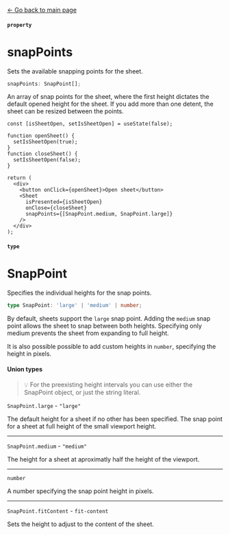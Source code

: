 [<- Go back to main page](../README.md)

#### `property`

# snapPoints

Sets the available snapping points for the sheet.

```ts
snapPoints: SnapPoint[];
```

An array of snap points for the sheet, where the first height dictates the default opened height for the sheet. If you add more than one detent, the sheet can be resized between the points.

```tsx
const [isSheetOpen, setIsSheetOpen] = useState(false);

function openSheet() {
  setIsSheetOpen(true);
}
function closeSheet() {
  setIsSheetOpen(false);
}

return (
  <div>
    <button onClick={openSheet}>Open sheet</button>
    <Sheet
      isPresented={isSheetOpen}
      onClose={closeSheet}
      snapPoints={[SnapPoint.medium, SnapPoint.large]}
    />
  </div>
);
```

#### `type`

# SnapPoint

Specifies the individual heights for the snap points.

```ts
type SnapPoint: 'large' | 'medium' | number;
```

By default, sheets support the `large` snap point. Adding the `medium` snap point allows the sheet to snap between both heights. Specifying only medium prevents the sheet from expanding to full height.

It is also possible possible to add custom heights in `number`, specifying the height in pixels.

#### Union types

> 💡
> For the preexisting height intervals you can use either the SnapPoint object, or just the string literal.

`SnapPoint.large` - `"large"`

The default height for a sheet if no other has been specified. The snap point for a sheet at full height of the small viewport height.

---

`SnapPoint.medium` - `"medium"`

The height for a sheet at aproximatly half the height of the viewport.

---

`number`

A number specifying the snap point height in pixels.

---

`SnapPoint.fitContent` - `fit-content`

Sets the height to adjust to the content of the sheet.
